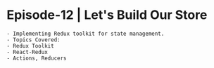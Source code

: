
# Episode-12 | Let's Build Our Store
    - Implementing Redux toolkit for state management.
    - Topics Covered:
    - Redux Toolkit
    - React-Redux
    - Actions, Reducers